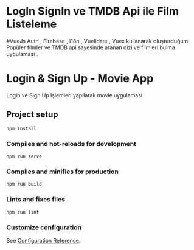 # LogIn SignIn ve TMDB Api ile Film Listeleme 

#VueJs  Auth , Firebase , i18n , Vuelidate , Vuex kullanarak oluşturduğum Popüler filmler ve TMDB api sayesinde aranan dizi ve filmleri bulma uygulaması . 

# Login & Sign Up - Movie App
Login ve Sign Up işlemleri yapılarak movie uygulamasi  


## Project setup
```
npm install
```

### Compiles and hot-reloads for development
```
npm run serve
```

### Compiles and minifies for production
```
npm run build
```

### Lints and fixes files
```
npm run lint
```

### Customize configuration
See [Configuration Reference](https://cli.vuejs.org/config/).
